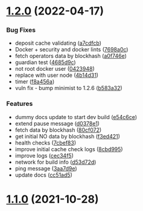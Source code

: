 # [1.2.0](https://github.com/lidofinance/lido-council-daemon/compare/1.1.3...1.2.0) (2022-04-17)


### Bug Fixes

* deposit cache validating ([a7cdfcb](https://github.com/lidofinance/lido-council-daemon/commit/a7cdfcb39a0b7624647747e776db539919cee194))
* Docker + security and docker lints ([7698a0c](https://github.com/lidofinance/lido-council-daemon/commit/7698a0cc550323e36cc82c819bf935d4ec9d9d29))
* fetch operators data by blockhash ([a0f746e](https://github.com/lidofinance/lido-council-daemon/commit/a0f746eb63448aae28fe89af873833d6d6c98f2b))
* guardian test ([4685d9c](https://github.com/lidofinance/lido-council-daemon/commit/4685d9c4d359fc11a36db0209303d393081d1810))
* not root docker user ([0423948](https://github.com/lidofinance/lido-council-daemon/commit/04239489a42e7b0ce301f1ec57e7aa79c38dd6fe))
* replace with user node ([4b14d31](https://github.com/lidofinance/lido-council-daemon/commit/4b14d31a202c3a3b6c34b4be31f89d93edf92fcc))
* timer ([f8a456a](https://github.com/lidofinance/lido-council-daemon/commit/f8a456ab745d936c879b48e4e8c68a8618d299e2))
* vuln fix - bump minimist to 1.2.6 ([b583a32](https://github.com/lidofinance/lido-council-daemon/commit/b583a321d8d9ff37948ab5c588bafe9207c25814))


### Features

* dummy docs update to start dev build ([e54c6ce](https://github.com/lidofinance/lido-council-daemon/commit/e54c6ce9875cf2de34d7155be1bb2bde90ee76d6))
* extend pause message ([d0378e1](https://github.com/lidofinance/lido-council-daemon/commit/d0378e1b1baba84541e2a10dbab8636691578afd))
* fetch data by blockhash ([80cf072](https://github.com/lidofinance/lido-council-daemon/commit/80cf072093b2b23ae001f2dab20b06a3b9968e42))
* get initial NO data by blockhash ([f3ed421](https://github.com/lidofinance/lido-council-daemon/commit/f3ed421e9358c0a078c1995fd25db1540177305c))
* health checks ([7cbef83](https://github.com/lidofinance/lido-council-daemon/commit/7cbef836d081e22974f5eb1b93accdfc5788503f))
* improve initial cache check logs ([8cbd995](https://github.com/lidofinance/lido-council-daemon/commit/8cbd99557dc103e0887efe3d6cab35c0baeb39a3))
* improve logs ([cec34f5](https://github.com/lidofinance/lido-council-daemon/commit/cec34f5fc1dbeaf1a59b1014d3a88313a7b35a0d))
* network for build info ([d53d72d](https://github.com/lidofinance/lido-council-daemon/commit/d53d72d0b6eb034318079e50cc59d0f48ff2e1c7))
* ping message ([3aa7d9e](https://github.com/lidofinance/lido-council-daemon/commit/3aa7d9e555b335b097a58b6e11a8aa78141da441))
* update docs ([cc51ad5](https://github.com/lidofinance/lido-council-daemon/commit/cc51ad56eb9638e0233fc403a1093092bef579c5))



# [1.1.0](https://github.com/lidofinance/lido-council-daemon/compare/1.0.5...1.1.0) (2021-10-28)




